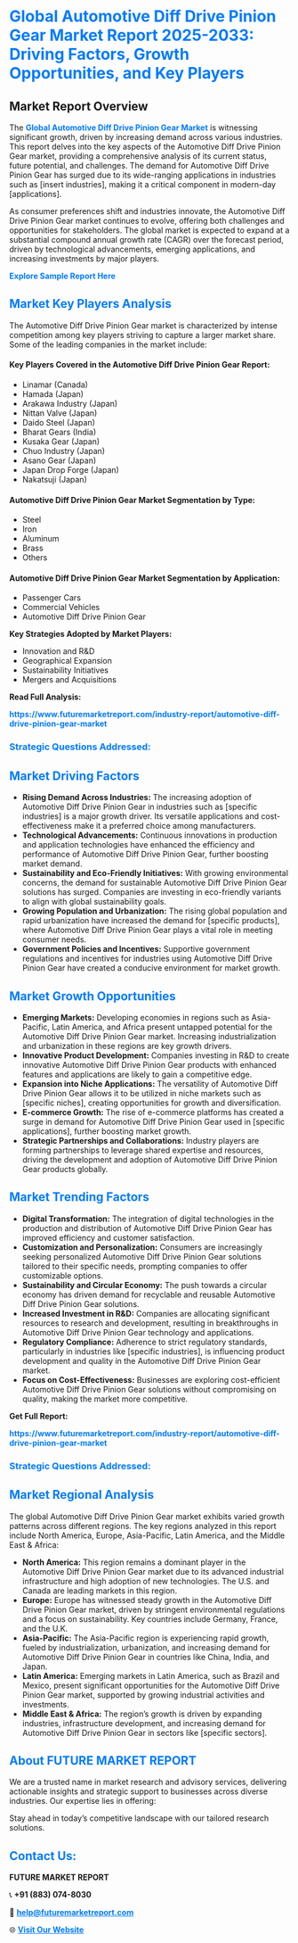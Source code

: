 <h1 style="color: #007BFF;">Global Automotive Diff Drive Pinion Gear Market Report 2025-2033: Driving Factors, Growth Opportunities, and Key Players</h1>

<section id="overview">
<h2>Market Report Overview</h2>
<p>The <a href="https://www.futuremarketreport.com/industry-report/automotive-diff-drive-pinion-gear-market" style="color: #007BFF; text-decoration: none;"><strong>Global Automotive Diff Drive Pinion Gear Market</strong></a> is witnessing significant growth, driven by increasing demand across various industries. This report delves into the key aspects of the Automotive Diff Drive Pinion Gear market, providing a comprehensive analysis of its current status, future potential, and challenges. The demand for Automotive Diff Drive Pinion Gear has surged due to its wide-ranging applications in industries such as [insert industries], making it a critical component in modern-day [applications].</p>
<p>As consumer preferences shift and industries innovate, the Automotive Diff Drive Pinion Gear market continues to evolve, offering both challenges and opportunities for stakeholders. The global market is expected to expand at a substantial compound annual growth rate (CAGR) over the forecast period, driven by technological advancements, emerging applications, and increasing investments by major players.</p>
</section>

<section id="overview">
<p><a href="https://www.futuremarketreport.com/request-sample/reportId=126734" style="color: #007BFF; text-decoration: none;"><strong>Explore Sample Report Here</strong></a></p>
</section>

<section id="key-players">
<h2 style="color: #007BFF;">Market Key Players Analysis</h2>
<p>The Automotive Diff Drive Pinion Gear market is characterized by intense competition among key players striving to capture a larger market share. Some of the leading companies in the market include:</p>
<h4>Key Players Covered in the Automotive Diff Drive Pinion Gear Report:</h4>
<ul><li>Linamar (Canada)</li><li>Hamada (Japan)</li><li>Arakawa Industry (Japan)</li><li>Nittan Valve (Japan)</li><li>Daido Steel (Japan)</li><li>Bharat Gears (India)</li><li>Kusaka Gear (Japan)</li><li>Chuo Industry (Japan)</li><li>Asano Gear (Japan)</li><li>Japan Drop Forge (Japan)</li><li>Nakatsuji (Japan)</li></ul>
<h4>Automotive Diff Drive Pinion Gear Market Segmentation by Type:</h4>
<ul><li>Steel</li><li>Iron</li><li>Aluminum</li><li>Brass</li><li>Others</li></ul>

<h4>Automotive Diff Drive Pinion Gear Market Segmentation by Application:</h4>
<ul><li>Passenger Cars</li><li>Commercial Vehicles</li><li>Automotive Diff Drive Pinion Gear</li></ul>
<p><strong>Key Strategies Adopted by Market Players:</strong></p>
<ul>
<li>Innovation and R&D</li>
<li>Geographical Expansion</li>
<li>Sustainability Initiatives</li>
<li>Mergers and Acquisitions</li>
</ul>
</section>

<section>
<p><strong>Read Full Analysis: </strong></p><a href="https://www.futuremarketreport.com/industry-report/automotive-diff-drive-pinion-gear-market" style="color: #007BFF; text-decoration: none;"><strong>https://www.futuremarketreport.com/industry-report/automotive-diff-drive-pinion-gear-market</strong></a>
<h3 style="color: #007BFF;">Strategic Questions Addressed:</h3>
</section>

<section id="driving-factors">
<h2 style="color: #007BFF;">Market Driving Factors</h2>
<ul>
<li><strong>Rising Demand Across Industries:</strong> The increasing adoption of Automotive Diff Drive Pinion Gear in industries such as [specific industries] is a major growth driver. Its versatile applications and cost-effectiveness make it a preferred choice among manufacturers.</li>
<li><strong>Technological Advancements:</strong> Continuous innovations in production and application technologies have enhanced the efficiency and performance of Automotive Diff Drive Pinion Gear, further boosting market demand.</li>
<li><strong>Sustainability and Eco-Friendly Initiatives:</strong> With growing environmental concerns, the demand for sustainable Automotive Diff Drive Pinion Gear solutions has surged. Companies are investing in eco-friendly variants to align with global sustainability goals.</li>
<li><strong>Growing Population and Urbanization:</strong> The rising global population and rapid urbanization have increased the demand for [specific products], where Automotive Diff Drive Pinion Gear plays a vital role in meeting consumer needs.</li>
<li><strong>Government Policies and Incentives:</strong> Supportive government regulations and incentives for industries using Automotive Diff Drive Pinion Gear have created a conducive environment for market growth.</li>
</ul>
</section>

<section id="growth-opportunities">
<h2 style="color: #007BFF;">Market Growth Opportunities</h2>
<ul>
<li><strong>Emerging Markets:</strong> Developing economies in regions such as Asia-Pacific, Latin America, and Africa present untapped potential for the Automotive Diff Drive Pinion Gear market. Increasing industrialization and urbanization in these regions are key growth drivers.</li>
<li><strong>Innovative Product Development:</strong> Companies investing in R&D to create innovative Automotive Diff Drive Pinion Gear products with enhanced features and applications are likely to gain a competitive edge.</li>
<li><strong>Expansion into Niche Applications:</strong> The versatility of Automotive Diff Drive Pinion Gear allows it to be utilized in niche markets such as [specific niches], creating opportunities for growth and diversification.</li>
<li><strong>E-commerce Growth:</strong> The rise of e-commerce platforms has created a surge in demand for Automotive Diff Drive Pinion Gear used in [specific applications], further boosting market growth.</li>
<li><strong>Strategic Partnerships and Collaborations:</strong> Industry players are forming partnerships to leverage shared expertise and resources, driving the development and adoption of Automotive Diff Drive Pinion Gear products globally.</li>
</ul>
</section>

<section id="trending-factors">
<h2 style="color: #007BFF;">Market Trending Factors</h2>
<ul>
<li><strong>Digital Transformation:</strong> The integration of digital technologies in the production and distribution of Automotive Diff Drive Pinion Gear has improved efficiency and customer satisfaction.</li>
<li><strong>Customization and Personalization:</strong> Consumers are increasingly seeking personalized Automotive Diff Drive Pinion Gear solutions tailored to their specific needs, prompting companies to offer customizable options.</li>
<li><strong>Sustainability and Circular Economy:</strong> The push towards a circular economy has driven demand for recyclable and reusable Automotive Diff Drive Pinion Gear solutions.</li>
<li><strong>Increased Investment in R&D:</strong> Companies are allocating significant resources to research and development, resulting in breakthroughs in Automotive Diff Drive Pinion Gear technology and applications.</li>
<li><strong>Regulatory Compliance:</strong> Adherence to strict regulatory standards, particularly in industries like [specific industries], is influencing product development and quality in the Automotive Diff Drive Pinion Gear market.</li>
<li><strong>Focus on Cost-Effectiveness:</strong> Businesses are exploring cost-efficient Automotive Diff Drive Pinion Gear solutions without compromising on quality, making the market more competitive.</li>
</ul>
</section>

<section>
<p><strong>Get Full Report: </strong></p><a href="https://www.futuremarketreport.com/industry-report/automotive-diff-drive-pinion-gear-market" style="color: #007BFF; text-decoration: none;"><strong>https://www.futuremarketreport.com/industry-report/automotive-diff-drive-pinion-gear-market</strong></a>
<h3 style="color: #007BFF;">Strategic Questions Addressed:</h3>
</section>


<section id="regional-analysis">
<h2 style="color: #007BFF;">Market Regional Analysis</h2>
<p>The global Automotive Diff Drive Pinion Gear market exhibits varied growth patterns across different regions. The key regions analyzed in this report include North America, Europe, Asia-Pacific, Latin America, and the Middle East & Africa:</p>
<ul>
<li><strong>North America:</strong> This region remains a dominant player in the Automotive Diff Drive Pinion Gear market due to its advanced industrial infrastructure and high adoption of new technologies. The U.S. and Canada are leading markets in this region.</li>
<li><strong>Europe:</strong> Europe has witnessed steady growth in the Automotive Diff Drive Pinion Gear market, driven by stringent environmental regulations and a focus on sustainability. Key countries include Germany, France, and the U.K.</li>
<li><strong>Asia-Pacific:</strong> The Asia-Pacific region is experiencing rapid growth, fueled by industrialization, urbanization, and increasing demand for Automotive Diff Drive Pinion Gear in countries like China, India, and Japan.</li>
<li><strong>Latin America:</strong> Emerging markets in Latin America, such as Brazil and Mexico, present significant opportunities for the Automotive Diff Drive Pinion Gear market, supported by growing industrial activities and investments.</li>
<li><strong>Middle East & Africa:</strong> The region’s growth is driven by expanding industries, infrastructure development, and increasing demand for Automotive Diff Drive Pinion Gear in sectors like [specific sectors].</li>
</ul>
</section>

<footer>
<h2 style="color: #007BFF;">About FUTURE MARKET REPORT</h2>
<p>We are a trusted name in market research and advisory services, delivering actionable insights and strategic support to businesses across diverse industries. Our expertise lies in offering:</p>

<p>Stay ahead in today’s competitive landscape with our tailored research solutions.</p>

<h2 style="color: #007BFF;">Contact Us:</h2>
<p><strong>FUTURE MARKET REPORT</strong></p>
<p>📞 <strong>+91 (883) 074-8030</strong></p>
<p>📧 <strong><a href="mailto:help@futuremarketreport.com" style="color: #007BFF;">help@futuremarketreport.com</a></strong></p>
<p>🌐 <strong><a href="https://www.futuremarketreport.com/" style="color: #007BFF;">Visit Our Website</a></strong></p>
</footer>